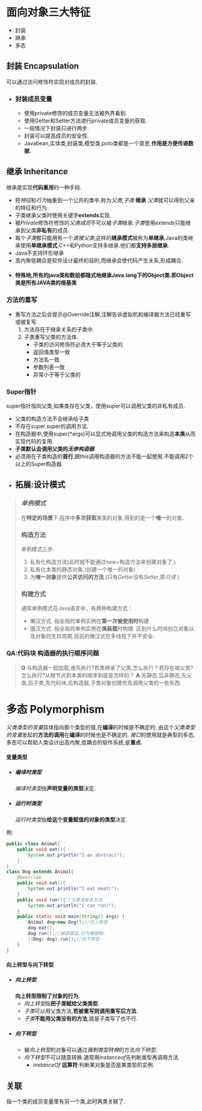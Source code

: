 
# 面向对象三大特征

+ 封装
+ 继承
+ 多态

## 封装 Encapsulation

可以通过访问修饰符实现对成员的封装.
  + ### 封装成员变量
    + 使用private修饰的成员变量无法被外界看到.
    + 使用Getter和Setter方法进行private成员变量的获取.
    + 一般情况下封装只进行两步.
    + 封装可以提高成员的安全性.
    + Javabean,实体类,封装类,模型类,poto类都是一个意思,**作用是方便传递数据.**
## 继承 Inheritance

继承是实现**代码重用**的一种手段.
+ 把*特征*和*行为*抽象到一个公共的类中,称为*父类*,*子类* **继承** *父类*就可以得到父亲的特征和行为.
+ 子类继承父类时使用关键字**extends**实现.
+ 被*Private*修饰符修饰的*父类成员*不可以被*子类*继承.*子类*使用*extends*只能继承到父类**非私有**的成员.
+ 每个*子类*都只能用有一个*直接父类*,这样的**继承模式**被称为**单继承**,Java的类继承使用**单继承模式**,C++和Python支持多继承.他们都**支持多层继承**.
+ Java不支持环形继承
+ 高内聚低耦合是软件设计最终的目的,而继承会使代码产生关系,形成耦合.
+ #### **特殊地,所有的java类和数组都隐式地继承Java.lang下的Object类.即Object类是所有JAVA类的根基类**
### 方法的重写
+ 重写方法之后会提示@Override注解,注解告诉虚拟机和编译器方法已经重写或被复写.
  1. 方法存在于继承关系的子类中.
  2. 子类重写父类的方法体.
     + 子类的访问修饰符必须大于等于父类的.
     + 返回值类型一致
     + 方法名一致
     + 参数列表一致
     + 异常小于等于父类的
### Super指针
super指针指向父类,如果类存在父类，使用super可以调用父类的非私有成员.
+ 父类的构造方法不会继承给子类
+ 不存在super.super的调用方法.
+ 在构造器中,使用super(*args)可以显式地调用父类的构造方法来构造**本类**从而实现代码的复用.
+ **子类默认会调用父类的*无参构造器***.
+ 必须用在子类构造的**首行**,跟this调用构造器的方法不能一起使用.不能调用2个以上的Super构造器.

- ## 拓展:设计模式
> ### *单例模式*
> 在**特定的场景**下,程序中**多次获取**某类的对象,得到的是一个**唯一**的对象.
> ### 构造方法
> 单例模式三步:
> 1. 私有化构造方法(此时就不能通过new+构造方法来创建对象了.)
> 2. 私有化本类的静态对象.(创建一个唯一的对象)
> 3. 为**唯一对象**提供**公共访问的方法**.(只有*Getter*没有*Setter*,即*只读* )
> ### 构建方式
> 通常单例模式在Java语言中，有两种构建方式：
> + 懒汉方式.
>       指全局的单例实例在**第一次被使用时**构建.
> + 饿汉方式.
>       指全局的单例实例在**类装载**时构建. 
> 区别什么时间创立对象以及对象的生存周期.目前的懒汉式在多线程下并不安全.


### QA:代码块 构造器的执行顺序问题
> **Q**:与构造器一起加载,谁先执行?若类继承了父类,怎么执行？若存在祖父类?怎么执行?从根节点到本类的顺序到底是怎样的？
> **A**:先静态,后非静态,先父类,后子类,先代码块,后构造器,子类对象创建优先调用父类的一些东西.

# 多态 Polymorphism

*父类类型的变量*具体指向那个类型的值,在**编译**的时候是不确定的;
由这个*父类类型的变量*发起的**方法的调用**在**编译**的时候也是不确定的.
*接口*的使用就是典型的多态,多态可以帮助人类设计出高内聚,低耦合的软件系统,是**重点**.
#### 变量类型
+ ##### *编译时类型*
  *编译时类型*由**声明变量的类型**决定.
+ ##### *运行时类型*
  *运行时类型*由**给这个变量赋值的对象的类型**决定.

例:
~~~java
public class Animal{
    public void eat(){
        System.out.println("I an abstract");
    }
}   
class Dog extends Animal{
    @Override
    public void eat(){
        System.out.println("I eat meat!");
    }
    public void run(){//父类没有本方法
        System.out.println("I can run!");
    }
    public static void main(String[] args) {
        Animal dog=new Dog();//向上转型
        dog.eat();
        dog.run();//编译错误,行为被限制. 
        ((Dog) dog).run();//向下转型
    }
}
~~~
#### 向上转型与向下转型
+ ##### *向上转型*
  **向上转型限制了对象的行为.**
  + *向上转型*指**把子类赋给父类类型**.
  + *子类*可以用父类方法,**若被重写则调用重写后方法**.
  + *子类***不能用父类没有的方法**,就是子类写了也不行.
+ ##### *向下转型*
  + 被*向上转型*的对象可以通过*强制类型转换*的方法*向下转型*.
  + *向下转型*不可以随意转换.通常用*instanceof*先判断类型再调用方法.
    + *instanceOf* **运算符**:判断某对象是否是某类型的实例.
## 关联
指一个类的成员变量里有另一个类,此时两类关联了.
